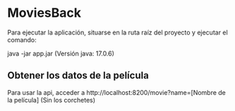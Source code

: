 # MoviesBack
Para ejecutar la aplicación, situarse en la ruta raíz del proyecto y ejecutar el comando:

java -jar app.jar
(Versión java: 17.0.6)

## Obtener los datos de la película
Para usar la api, acceder a http://localhost:8200/movie?name=[Nombre de la película] (Sin los corchetes)
